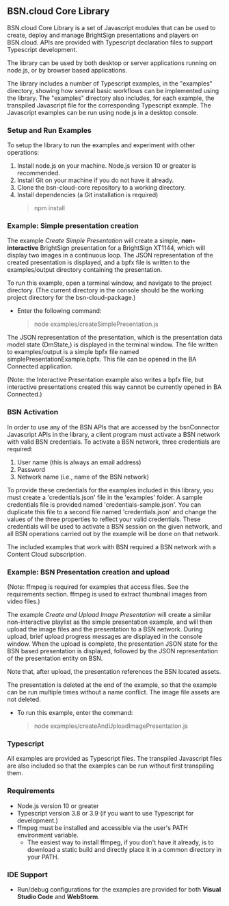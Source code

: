 ## BSN.cloud Core Library

BSN.cloud Core Library is a set of Javascript modules that can be used to create, deploy and manage BrightSign presentations and players on BSN.cloud. APIs are provided with Typescript declaration files to support Typescript development.

The library can be used by both desktop or server applications running on node.js, or by browser based applications.

The library includes a number of Typescript examples, in the "examples" directory, showing how several basic workflows can be implemented using the library. The "examples" directory also includes, for each example, the transpiled Javascript file for the corresponding Typescript example. The Javascript examples can be run using node.js in a desktop console.

### Setup and Run Examples

To setup the library to run the examples and experiment with other operations:
1. Install node.js on your machine. Node.js version 10 or greater is recommended.
2. Install Git on your machine if you do not have it already.
3. Clone the bsn-cloud-core repository to a working directory.
4. Install dependencies (a Git installation is required)
    > npm install

### Example: Simple presentation creation

The example *Create Simple Presentation* will create a simple, **non-interactive** BrightSign presentation for a BrightSign XT1144, which will display two images in a continuous loop. The JSON representation of the created presentation is displayed, and a bpfx file is written to the examples/output directory containing the presentation.

To run this example, open a terminal window, and navigate to the project directory. (The current directory in the console should be the working project directory for the bsn-cloud-package.)
- Enter the following command:
    > node examples/createSimplePresentation.js

The JSON representation of the presentation, which is the presentation data model state (DmState,) is displayed in the terminal window. The file written to examples/output is a simple bpfx file named simplePresentationExample.bpfx. This file can be opened in the BA Connected application.

(Note: the Interactive Presentation example also writes a bpfx file, but interactive presentations created this way cannot be currently opened in BA Connected.)

### BSN Activation

In order to use any of the BSN APIs that are accessed by the bsnConnector Javascript APIs in the library, a client program must activate a BSN network with valid BSN credentials. To activate a BSN network, three credentials are required:
1. User name (this is always an email address)
2. Password
3. Network name (i.e., name of the BSN network)

To provide these credentials for the examples included in this library, you must create a 'credentials.json' file in the 'examples' folder. A sample credentials file is provided named 'credentials-sample.json'. You can duplicate this file to a second file named 'credentials.json' and change the values of the three properties to reflect your valid credentials. These credentials will be used to activate a BSN session on the given network, and all BSN operations carried out by the example will be done on that network.

The included examples that work with BSN required a BSN network with a Content Cloud subscription.

### Example: BSN Presentation creation and upload

(Note: ffmpeg is required for examples that access files. See the requirements section. ffmpeg is used to extract thumbnail images from video files.)

The example *Create and Upload Image Presentation* will create a similar non-interactive playlist as the simple presentation example, and will then upload the image files and the presentation to a BSN network. During upload, brief upload progress messages are displayed in the console window. When the upload is complete, the presentation JSON state for the BSN based presentation is displayed, followed by the JSON representation of the presentation entity on BSN.

Note that, after upload, the presentation references the BSN located assets.

The presentation is deleted at the end of the example, so that the example can be run multiple times without a name conflict. The image file assets are not deleted.

- To run this example, enter the command:
    > node examples/createAndUploadImagePresentation.js

### Typescript

All examples are provided as Typescript files. The transpiled Javascript files are also included so that the examples can be run without first transpiling them.

### Requirements
- Node.js version 10 or greater
- Typescript version 3.8 or 3.9 (if you want to use Typescript for development.)
- ffmpeg must be installed and accessible via the user's PATH environment variable.
    - The easiest way to install ffmpeg, if you don't have it already, is to download a static build and directly place it in a common directory in your PATH.

### IDE Support
- Run/debug configurations for the examples are provided for both **Visual Studio Code** and **WebStorm**.
